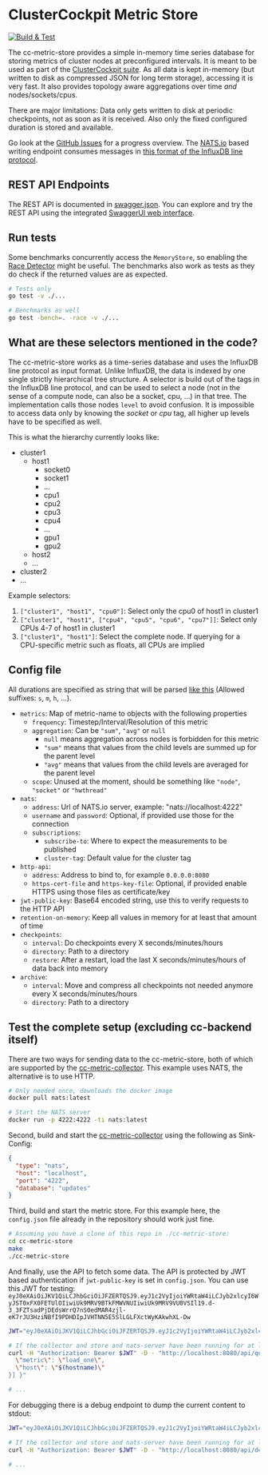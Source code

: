 # ClusterCockpit Metric Store

[![Build & Test](https://github.com/ClusterCockpit/cc-metric-store/actions/workflows/test.yml/badge.svg)](https://github.com/ClusterCockpit/cc-metric-store/actions/workflows/test.yml)

The cc-metric-store provides a simple in-memory time series database for storing
metrics of cluster nodes at preconfigured intervals. It is meant to be used as
part of the [ClusterCockpit suite](https://github.com/ClusterCockpit). As all
data is kept in-memory (but written to disk as compressed JSON for long term
storage), accessing it is very fast. It also provides topology aware
aggregations over time _and_ nodes/sockets/cpus.

There are major limitations: Data only gets written to disk at periodic
checkpoints, not as soon as it is received. Also only the fixed configured
duration is stored and available.

Go look at the [GitHub
Issues](https://github.com/ClusterCockpit/cc-metric-store/issues) for a progress
overview. The [NATS.io](https://nats.io/) based writing endpoint consumes messages in [this
format of the InfluxDB line
protocol](https://github.com/ClusterCockpit/cc-specifications/blob/master/metrics/lineprotocol_alternative.md).

## REST API Endpoints

The REST API is documented in [swagger.json](./api/swagger.json). You can
explore and try the REST API using the integrated [SwaggerUI web
interface](http://localhost:8082/swagger).

## Run tests

Some benchmarks concurrently access the `MemoryStore`, so enabling the
[Race Detector](https://golang.org/doc/articles/race_detector) might be useful.
The benchmarks also work as tests as they do check if the returned values are as
expected.

```sh
# Tests only
go test -v ./...

# Benchmarks as well
go test -bench=. -race -v ./...
```

## What are these selectors mentioned in the code?

The cc-metric-store works as a time-series database and uses the InfluxDB line
protocol as input format. Unlike InfluxDB, the data is indexed by one single
strictly hierarchical tree structure. A selector is build out of the tags in the
InfluxDB line protocol, and can be used to select a node (not in the sense of a
compute node, can also be a socket, cpu, ...) in that tree. The implementation
calls those nodes `level` to avoid confusion. It is impossible to access data
only by knowing the _socket_ or _cpu_ tag, all higher up levels have to be
specified as well.

This is what the hierarchy currently looks like:

- cluster1
  - host1
    - socket0
    - socket1
    - ...
    - cpu1
    - cpu2
    - cpu3
    - cpu4
    - ...
    - gpu1
    - gpu2
  - host2
  - ...
- cluster2
- ...

Example selectors:

1. `["cluster1", "host1", "cpu0"]`: Select only the cpu0 of host1 in cluster1
2. `["cluster1", "host1", ["cpu4", "cpu5", "cpu6", "cpu7"]]`: Select only CPUs 4-7 of host1 in cluster1
3. `["cluster1", "host1"]`: Select the complete node. If querying for a CPU-specific metric such as floats, all CPUs are implied

## Config file

All durations are specified as string that will be parsed [like
this](https://pkg.go.dev/time#ParseDuration) (Allowed suffixes: `s`, `m`, `h`,
...).

- `metrics`: Map of metric-name to objects with the following properties
  - `frequency`: Timestep/Interval/Resolution of this metric
  - `aggregation`: Can be `"sum"`, `"avg"` or `null`
    - `null` means aggregation across nodes is forbidden for this metric
    - `"sum"` means that values from the child levels are summed up for the parent level
    - `"avg"` means that values from the child levels are averaged for the parent level
  - `scope`: Unused at the moment, should be something like `"node"`, `"socket"` or `"hwthread"`
- `nats`:
  - `address`: Url of NATS.io server, example: "nats://localhost:4222"
  - `username` and `password`: Optional, if provided use those for the connection
  - `subscriptions`:
    - `subscribe-to`: Where to expect the measurements to be published
    - `cluster-tag`: Default value for the cluster tag
- `http-api`:
  - `address`: Address to bind to, for example `0.0.0.0:8080`
  - `https-cert-file` and `https-key-file`: Optional, if provided enable HTTPS using those files as certificate/key
- `jwt-public-key`: Base64 encoded string, use this to verify requests to the HTTP API
- `retention-on-memory`: Keep all values in memory for at least that amount of time
- `checkpoints`:
  - `interval`: Do checkpoints every X seconds/minutes/hours
  - `directory`: Path to a directory
  - `restore`: After a restart, load the last X seconds/minutes/hours of data back into memory
- `archive`:
  - `interval`: Move and compress all checkpoints not needed anymore every X seconds/minutes/hours
  - `directory`: Path to a directory

## Test the complete setup (excluding cc-backend itself)

There are two ways for sending data to the cc-metric-store, both of which are
supported by the
[cc-metric-collector](https://github.com/ClusterCockpit/cc-metric-collector).
This example uses NATS, the alternative is to use HTTP.

```sh
# Only needed once, downloads the docker image
docker pull nats:latest

# Start the NATS server
docker run -p 4222:4222 -ti nats:latest
```

Second, build and start the
[cc-metric-collector](https://github.com/ClusterCockpit/cc-metric-collector)
using the following as Sink-Config:

```json
{
  "type": "nats",
  "host": "localhost",
  "port": "4222",
  "database": "updates"
}
```

Third, build and start the metric store. For this example here, the
`config.json` file already in the repository should work just fine.

```sh
# Assuming you have a clone of this repo in ./cc-metric-store:
cd cc-metric-store
make
./cc-metric-store
```

And finally, use the API to fetch some data. The API is protected by JWT based
authentication if `jwt-public-key` is set in `config.json`. You can use this JWT
for testing:
`eyJ0eXAiOiJKV1QiLCJhbGciOiJFZERTQSJ9.eyJ1c2VyIjoiYWRtaW4iLCJyb2xlcyI6WyJST0xFX0FETUlOIiwiUk9MRV9BTkFMWVNUIiwiUk9MRV9VU0VSIl19.d-3_3FZTsadPjDEdsWrrQ7nS0edMAR4zjl-eK7rJU3HziNBfI9PDHDIpJVHTNN5E5SlLGLFXctWyKAkwhXL-Dw`

```sh
JWT="eyJ0eXAiOiJKV1QiLCJhbGciOiJFZERTQSJ9.eyJ1c2VyIjoiYWRtaW4iLCJyb2xlcyI6WyJST0xFX0FETUlOIiwiUk9MRV9BTkFMWVNUIiwiUk9MRV9VU0VSIl19.d-3_3FZTsadPjDEdsWrrQ7nS0edMAR4zjl-eK7rJU3HziNBfI9PDHDIpJVHTNN5E5SlLGLFXctWyKAkwhXL-Dw"

# If the collector and store and nats-server have been running for at least 60 seconds on the same host, you may run:
curl -H "Authorization: Bearer $JWT" -D - "http://localhost:8080/api/query" -d "{ \"cluster\": \"testcluster\", \"from\": $(expr $(date +%s) - 60), \"to\": $(date +%s), \"queries\": [{
  \"metric\": \"load_one\",
  \"host\": \"$(hostname)\"
}] }"

# ...
```

For debugging there is a debug endpoint to dump the current content to stdout:

```sh
JWT="eyJ0eXAiOiJKV1QiLCJhbGciOiJFZERTQSJ9.eyJ1c2VyIjoiYWRtaW4iLCJyb2xlcyI6WyJST0xFX0FETUlOIiwiUk9MRV9BTkFMWVNUIiwiUk9MRV9VU0VSIl19.d-3_3FZTsadPjDEdsWrrQ7nS0edMAR4zjl-eK7rJU3HziNBfI9PDHDIpJVHTNN5E5SlLGLFXctWyKAkwhXL-Dw"

# If the collector and store and nats-server have been running for at least 60 seconds on the same host, you may run:
curl -H "Authorization: Bearer $JWT" -D - "http://localhost:8080/api/debug"

# ...
```
